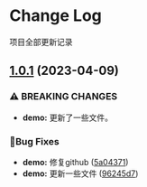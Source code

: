 # Change Log

项目全部更新记录

<!-- #region recent-beta -->

## [1.0.1](https://github.com/release-jf/release-hope/compare/v1.0.0...v1.0.1) (2023-04-09)


### ⚠ BREAKING CHANGES

* **demo:** 更新了一些文件。

### 🐛Bug Fixes

* **demo:** 修复github ([5a04371](https://github.com/release-jf/release-hope/commit/5a04371b073e30e2d7294860cff6b24d9a5b39c6))
* **demo:** 更新一些文件 ([96245d7](https://github.com/release-jf/release-hope/commit/96245d7af4a4f5dbc0bd9992e7a05fce48ac4174))

<!-- #endregion recent-beta -->

